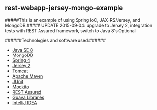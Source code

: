 rest-webapp-jersey-mongo-example
---------------------------

#####This is an example of using Spring IoC, JAX-RS/Jersey, and MongoDB.#####
UPDATE 2015-09-04: upgrade to Jersey 2, integration tests with REST Assured framework, switch to Java 8's Optional

######Technologies and software used:######
* [Java SE 8](http://www.oracle.com/technetwork/java/javase/downloads/index.html)
* [MongoDB](http://www.mongodb.org/)
* [Spring 4](http://projects.spring.io/spring-framework/)
* [Jersey 2](https://jersey.java.net/)
* [Tomcat](http://tomcat.apache.org/)
* [Apache Maven](http://maven.apache.org/index.html)
* [JUnit](http://junit.org/)
* [Mockito](https://code.google.com/p/mockito/)
* [REST Assured](https://code.google.com/p/rest-assured/wiki/Usage)
* [Guava Libraries](https://code.google.com/p/guava-libraries/)
* [IntelliJ IDEA](http://www.jetbrains.com/idea/)
